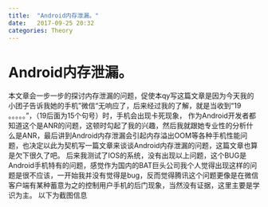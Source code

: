 ```yaml
---
title:  "Android内存泄漏。"
date:   2017-09-25 20:32
categories: Theory
---
```


# Android内存泄漏。

本文章会一步一步的探讨内存泄漏的问题，促使本qy写这篇文章是因为今天我的小团子告诉我她的手机”微信“无响应了，后来经过我的了解，就是当收到“19 。。。。。”，（19后面为15个句号）时，手机会出现卡死现象，
作为Android开发者都知道这个是ANR的问题，这顿时勾起了我的兴趣，然后我就跟她专业性的分析什么是ANR，最后讲到Android内存泄漏会引起内存溢出OOM等各种手机性能问题，也决定以此为契机写一篇文章来谈谈Android内存泄漏的问题，这篇文章也算是欠下很久了吧。
后来我测试了IOS的系统，没有出现以上问题，这个BUG是Android手机特有的问题，感觉作为国内的BAT巨头公司我个人觉得出现这样的问题是很不应该，一开始我并没有觉得是bug，反而觉得腾讯这个问题更像是在微信客户端有某种蓄意为之的控制用户手机的后门现象，当然没有证据，这里主要是学识为主。
以下为截图信息
[](https://github.com/qydq/qydq.github.io/blob/master/_res/screen/wechart_anr.jpg?raw=true)
[](https://github.com/qydq/qydq.github.io/blob/master/_res/screen/wechar_anr_version.jpg?raw=true)
[](https://github.com/qydq/qydq.github.io/blob/master/_res/screen/wechar_anr_news.jpg?raw=true)
